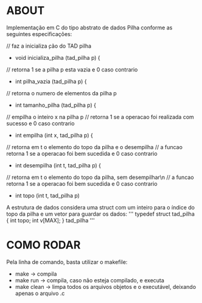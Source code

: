 # ABOUT

Implementação em C do tipo abstrato de dados Pilha conforme as seguintes especificações: 

  // faz a inicializa ̧cão do TAD pilha
  - void inicializa_pilha (tad_pilha p) {

  // retorna 1 se a pilha p esta vazia e 0 caso contrario
  - int pilha_vazia (tad_pilha p) {

  // retorna o numero de elementos da pilha p
  - int tamanho_pilha (tad_pilha p) {

  // empilha o inteiro x na pilha p
  // retorna 1 se a operacao foi realizada com sucesso e 0 caso contrario
  - int empilha (int x, tad_pilha p) {

  // retorna em t o elemento do topo da pilha e o desempilha
  // a funcao retorna 1 se a operacao foi bem sucedida e 0 caso contrario
  - int desempilha (int t, tad_pilha p) {

  // retorna em t o elemento do topo da pilha, sem desempilhar\n
  // a funcao retorna 1 se a operacao foi bem sucedida e 0 caso contrario
  - int topo (int t, tad_pilha p) 

A estrutura de dados considera uma struct com um inteiro para o índice do topo da pilha e um vetor para guardar os dados:
    '''
    typedef struct tad_pilha {
            int topo;
            int v[MAX];
    } tad_pilha
    '''
# COMO RODAR
 Pela linha de comando, basta utilizar o makefile:
 - make -> compila
 - make run -> compila, caso não esteja compilado, e executa
 - make clean -> limpa todos os arquivos objetos e o executável, deixando apenas o arquivo .c
